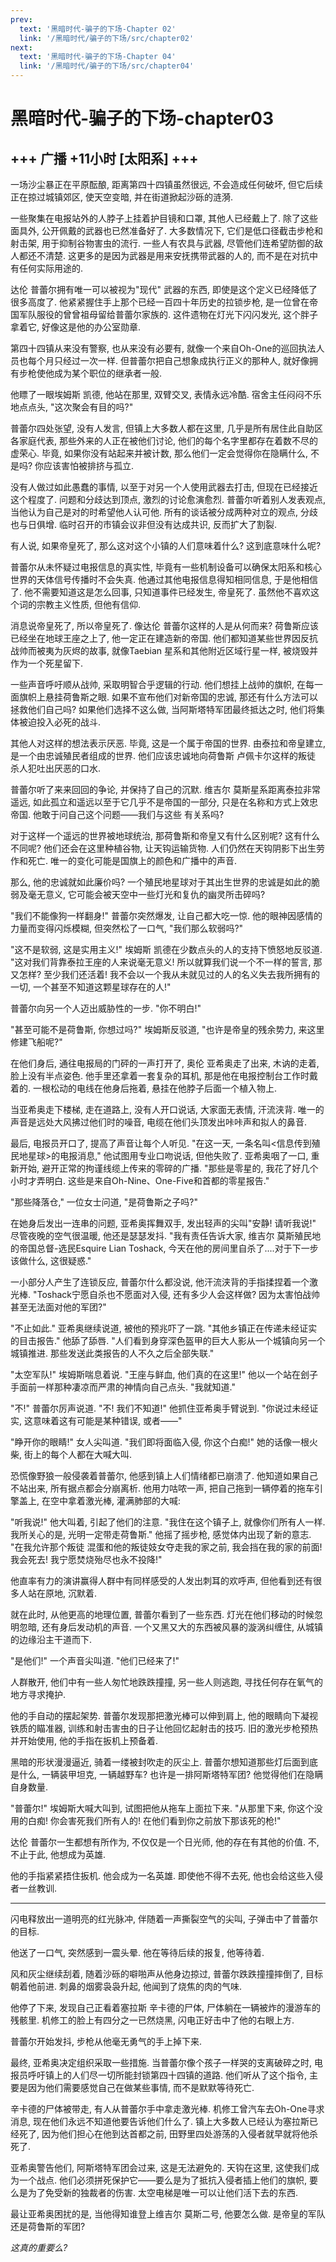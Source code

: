 ```yaml
---
prev:
  text: '黑暗时代-骗子的下场-Chapter 02'
  link: '/黑暗时代/骗子的下场/src/chapter02'
next:
  text: '黑暗时代-骗子的下场-Chapter 04'
  link: '/黑暗时代/骗子的下场/src/chapter04'
---
```


# 黑暗时代-骗子的下场-chapter03

## +++ 广播 +11小时 [太阳系] +++

一场沙尘暴正在平原酝酿, 距离第四十四镇虽然很远, 不会造成任何破坏, 但它后续正在掠过城镇郊区, 使天空变暗, 并在街道掀起沙砾的涟漪.

一些聚集在电报站外的人脖子上挂着护目镜和口罩, 其他人已经戴上了. 除了这些面具外, 公开佩戴的武器也已然准备好了. 大多数情况下, 它们是低口径截击步枪和射击架, 用于抑制谷物害虫的流行. 一些人有农具与武器, 尽管他们连希望防御的敌人都还不清楚. 这更多的是因为武器是用来安抚携带武器的人的, 而不是在对抗中有任何实际用途的.

达伦 普蕾尔拥有唯一可以被视为"现代" 武器的东西, 即使是这个定义已经降低了很多高度了. 他紧紧握住手上那个已经一百四十年历史的拉锁步枪, 是一位曾在帝国军队服役的曾曾祖母留给普蕾尔家族的. 这件遗物在灯光下闪闪发光, 这个胖子拿着它, 好像这是他的办公室勋章.

第四十四镇从来没有警察, 也从来没有必要有, 就像一个来自Oh-One的巡回执法人员也每个月只经过一次一样. 但普蕾尔把自己想象成执行正义的那种人, 就好像拥有步枪使他成为某个职位的继承者一般.

他瞟了一眼埃姆斯 凯德, 他站在那里, 双臂交叉, 表情永远冷酷. 宿舍主任闷闷不乐地点点头, "这次聚会有目的吗?"

普蕾尔四处张望, 没有人发言, 但镇上大多数人都在这里, 几乎是所有居住此自助区各家庭代表, 那些外来的人正在被他们讨论, 他们的每个名字里都存在着数不尽的虚荣心. 毕竟, 如果你没有站起来并被计数, 那么他们一定会觉得你在隐瞒什么, 不是吗? 你应该害怕被排挤与孤立.

没有人做过如此愚蠢的事情, 以至于对另一个人使用武器去打击, 但现在已经接近这个程度了. 问题和分歧达到顶点, 激烈的讨论愈演愈烈. 普蕾尔听着别人发表观点, 当他认为自己是对的时希望他人认可他. 所有的谈话被分成两种对立的观点, 分歧也与日俱增. 临时召开的市镇会议非但没有达成共识, 反而扩大了割裂.

有人说, 如果帝皇死了, 那么这对这个小镇的人们意味着什么? 这到底意味什么呢?

普蕾尔从未怀疑过电报信息的真实性, 毕竟有一些机制设备可以确保太阳系和核心世界的天体信号传播时不会失真. 他通过其他电报信息得知相同信息, 于是他相信了. 他不需要知道这是怎么回事, 只知道事件已经发生, 帝皇死了. 虽然他不喜欢这个词的宗教主义性质, 但他有信仰.

消息说帝皇死了, 所以帝皇死了. 像达伦 普蕾尔这样的人是从何而来? 荷鲁斯应该已经坐在地球王座之上了, 他一定正在建造新的帝国. 他们都知道某些世界因反抗战帅而被夷为灰烬的故事, 就像Taebian 星系和其他附近区域行星一样, 被烧毁并作为一个死星留下.

一些声音呼吁顺从战帅, 采取明智合乎逻辑的行动. 他们想挂上战帅的旗帜, 在每一面旗帜上悬挂荷鲁斯之眼. 如果不宣布他们对新帝国的忠诚, 那还有什么方法可以拯救他们自己吗? 如果他们选择不这么做, 当阿斯塔特军团最终抵达之时, 他们将集体被迫投入必死的战斗.

其他人对这样的想法表示厌恶. 毕竟, 这是一个属于帝国的世界. 由泰拉和帝皇建立, 是一个由忠诚殖民者组成的世界. 他们应该忠诚地向荷鲁斯 卢佩卡尔这样的叛徒 杀人犯吐出厌恶的口水.

普蕾尔听了来来回回的争论, 并保持了自己的沉默. 维吉尔 莫斯星系距离泰拉非常遥远, 如此孤立和遥远以至于它几乎不是帝国的一部分, 只是在名称和方式上效忠帝国. 他敢于问自己这个问题——我们与这些 有关系吗?

对于这样一个遥远的世界被地球统治, 那荷鲁斯和帝皇又有什么区别呢? 这有什么不同呢? 他们还会在这里种植谷物, 让天钩运输货物. 人们仍然在天钩阴影下出生劳作和死亡. 唯一的变化可能是国旗上的颜色和广播中的声音.

那么, 他的忠诚就如此廉价吗? 一个殖民地星球对于其出生世界的忠诚是如此的脆弱及毫无意义, 它可能会被天空中一些灯光和复仇的幽灵所击碎吗?

"我们不能像狗一样翻身!" 普蕾尔突然爆发, 让自己都大吃一惊. 他的眼神因感情的力量而变得闪烁模糊, 但突然松了一口气, "我们那么软弱吗?"

"这不是软弱, 这是实用主义!" 埃姆斯 凯德在少数点头的人的支持下愤怒地反驳道. "这对我们背靠泰拉王座的人来说毫无意义! 所以就算我们说一个不一样的誓言, 那又怎样? 至少我们还活着! 我不会以一个我从未就见过的人的名义失去我所拥有的一切, 一个甚至不知道这颗星球存在的人!"

普蕾尔向另一个人迈出威胁性的一步. "你不明白!"

"甚至可能不是荷鲁斯, 你想过吗?" 埃姆斯反驳道, "也许是帝皇的残余势力, 来这里修建飞船呢?"

在他们身后, 通往电报局的门砰的一声打开了, 奥伦 亚希奥走了出来, 木讷的走着, 脸上没有半点姿色. 他手里还拿着一套复杂的耳机, 那是他在电报控制台工作时戴着的. 一根松动的电线在他身后拖着, 悬挂在他脖子后面一个植入物上.

当亚希奥走下楼梯, 走在道路上, 没有人开口说话, 大家面无表情, 汗流浃背. 唯一的声音是远处大风拂过他们时的噪音, 电缆在他们头顶发出咔咔声和拟人的鼻音.

最后, 电报员开口了, 提高了声音让每个人听见. "在这一天, 一条名叫<信息传到殖民地星球>的电报消息," 他试图用专业口吻说话, 但他失败了. 亚希奥咽了一口, 重新开始, 避开正常的拘谨线缆上传来的零碎的广播. "那些是零星的, 我花了好几个小时才弄明白. 这些是来自Oh-Nine、One-Five和首都的零星报告."

"那些降落仓," 一位女士问道, "是荷鲁斯之子吗?"

在她身后发出一连串的问题, 亚希奥挥舞双手, 发出轻声的尖叫"安静! 请听我说!" 尽管夜晚的空气很温暖, 他还是瑟瑟发抖. "我有责任告诉大家, 维吉尔 莫斯殖民地的帝国总督-选民Esquire Lian Toshack, 今天在他的房间里自杀了....对于下一步该做什么, 这很疑惑."

一小部分人产生了连锁反应, 普蕾尔什么都没说, 他汗流浃背的手指揉捏着一个激光棒. "Toshack宁愿自杀也不愿面对入侵, 还有多少人会这样做? 因为太害怕战帅甚至无法面对他的军团?"

"不止如此." 亚希奥继续说道, 被他的预兆吓了一跳. "其他乡镇正在传递未经证实的目击报告." 他舔了舔唇. "人们看到身穿深色盔甲的巨大人影从一个城镇向另一个城镇推进. 那些发送此类报告的人不久之后全部失联."

"太空军队!" 埃姆斯喘息着说. "王座与鲜血, 他们真的在这里!" 他以一个站在刽子手面前一样那种凄凉而严肃的神情向自己点头. "我就知道."

"不!" 普蕾尔厉声说道. "不! 我们不知道!" 他抓住亚希奥手臂说到. "你说过未经证实, 这意味着这有可能是某种错误, 或者——"

"睁开你的眼睛!" 女人尖叫道. "我们即将面临入侵, 你这个白痴!" 她的话像一根火柴, 街上的每个人都在大喊大叫.

恐慌像野狼一般侵袭着普蕾尔, 他感到镇上人们情绪都已崩溃了. 他知道如果自己不站出来, 所有据点都会分崩离析. 他用力咕哝一声, 把自己拖到一辆停着的拖车引擎盖上, 在空中拿着激光棒, 灌满肺部的大喊:

"听我说!" 他大叫着, 引起了他们的注意. "我住在这个镇子上, 就像你们所有人一样. 我所关心的是, 光明一定带走荷鲁斯." 他摇了摇步枪, 感觉体内出现了新的意志. "在我允许那个叛徒 混蛋和他的叛徒妓女夺走我的家之前, 我会挡在我的家的前面! 我会死去! 我宁愿焚烧殆尽也永不投降!"

他直率有力的演讲赢得人群中有同样感受的人发出刺耳的欢呼声, 但他看到还有很多人站在原地, 沉默着.

就在此时, 从他更高的地理位置, 普蕾尔看到了一些东西. 灯光在他们移动的时候忽明忽暗, 还有身后发动机的声音. 一个又黑又大的东西被风暴的漩涡纠缠住, 从城镇的边缘沿主干道而下.

"是他们!" 一个声音尖叫道. "他们已经来了!"

人群散开, 他们中有一些人匆忙地跌跌撞撞, 另一些人则逃跑, 寻找任何存在氧气的地方寻求掩护.

他的手自动的摆起架势. 普蕾尔发现那把激光棒可以伸到肩上, 他的眼睛向下凝视铁质的瞄准器, 训练和射击害虫的日子让他回忆起射击的技巧. 旧的激光步枪预热并开始使用, 他的手指在扳机上预备着.

黑暗的形状漫漫逼近, 骑着一缕被封吹走的灰尘上. 普蕾尔想知道那些灯后面到底是什么, 一辆装甲坦克, 一辆越野车? 也许是一排阿斯塔特军团? 他觉得他们在隐瞒自身数量.

"普蕾尔!" 埃姆斯大喊大叫到, 试图把他从拖车上面拉下来. "从那里下来, 你这个没用的白痴! 你会害死我们所有人的! 在他们看到你之前放下那该死的枪!"

达伦 普蕾尔一生都想有所作为, 不仅仅是一个日光师, 他的存在有其他的价值. 不, 不止于此, 他想成为英雄.

他的手指紧紧捂住扳机. 他会成为一名英雄. 即使他不得不去死, 他也会给这些入侵者一丝教训.

--------

闪电释放出一道明亮的红光脉冲, 伴随着一声撕裂空气的尖叫, 子弹击中了普蕾尔的目标.

他送了一口气, 突然感到一震头晕. 他在等待后续的报复, 他等待着.

风和灰尘继续刮着, 随着沙砾的噼啪声从他身边掠过, 普蕾尔跌跌撞撞摔倒了, 目标朝着他前进. 刺鼻的烟雾袅袅升起, 他闻到了烧焦的肉的气味.

他停了下来, 发现自己正看着塞拉斯 辛卡德的尸体, 尸体躺在一辆被炸的漫游车的残骸里. 机修工的脸上有四分之一已然烧黑, 闪电正好击中了他的右眼上方.

普蕾尔开始发抖, 步枪从他毫无勇气的手上掉下来.

最终, 亚希奥决定组织采取一些措施. 当普蕾尔像个孩子一样哭的支离破碎之时, 电报员呼吁镇上的人们尽一切所能封锁第四十四镇的道路. 他们听从了这个指令, 主要是因为他们需要感觉自己在做某些事情, 而不是默默等待死亡.

辛卡德的尸体被带走, 有人从普蕾尔手中拿走激光棒. 机修工曾汽车去Oh-One寻求消息, 现在他们永远不知道他要告诉他们什么了. 镇上大多数人已经认为塞拉斯已经死了, 因为他们担心在他到达首都之前, 田野里四处游荡的入侵者就早就将他杀死了.

亚希奥警告他们, 阿斯塔特军团会过来, 这是无法避免的. 天钩在这里, 这使我们成为一个战点. 他们必须拼死保护它——要么是为了抵抗入侵者插上他们的旗帜, 要么是为了免受新的独裁者的伤害. 太空电梯是唯一可以让他们活下去的东西.

最让亚希奥困扰的是, 当他得知谁登上维吉尔 莫斯二号, 他要怎么做. 是帝皇的军队还是荷鲁斯的军团?

*这真的重要么?*
